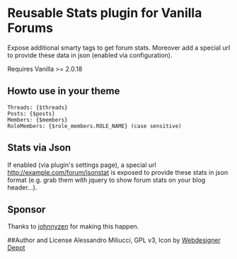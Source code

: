 # Reusable Stats plugin for Vanilla Forums
Expose additional smarty tags to get forum stats. Moreover add a special url to provide these data in json (enabled via configuration).

Requires Vanilla >= 2.0.18

## Howto use in your theme
```
Threads: {$threads} 
Posts: {$posts}
Members: {$members}
RoleMembers: {$role_members.ROLE_NAME} (case sensitive)
```

## Stats via Json 
If enabled (via plugin's settings page), a special url http://example.com/forum/jsonstat is exposed to provide
these stats in json format (e.g. grab them with jquery to show forum stats on your blog header...).

## Sponsor
Thanks to [johnnyzen](http://vanillaforums.org/profile/43062/johnnyzen) for making this happen.


##Author and License
Alessandro Miliucci, GPL v3, Icon by [Webdesigner Depot](http://www.webdesignerdepot.com)
